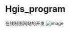 # Hgis_program
在线制图网站的开发
![image](https://github.com/lzxleslie/Hgis_program/raw/master/webScreenShots/osm.png)
